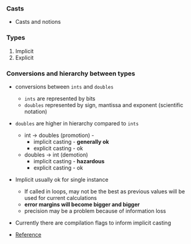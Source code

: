 ### Casts
- Casts and notions

### Types
1. Implicit
2. Explicit

### Conversions and hierarchy between types
- conversions between `ints` and `doubles`
    - `ints` are represented by bits
    - `doubles` represented by sign, mantissa and exponent (scientific notation)
- `doubles` are higher in hierarchy compared to `ints`
    - int -> doubles (promotion) - 
        - implicit casting - **generally ok**
        - explicit casting - ok
    - doubles -> int (demotion)
        - implicit casting - **hazardous**
        - explicit casting - ok

- Implicit usually ok for single instance
    - If called in loops, may not be the best as previous values will be used for current calculations
    - **error margins will become bigger and bigger**
    - precision may be a problem because of information loss

- Currently there are compilation flags to inform implicit casting

- [Reference](https://stackoverflow.com/questions/27998696/is-implicit-casting-considered-to-be-a-bad-concept)